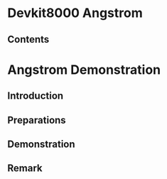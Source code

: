 # Devkit8000 Angstrom
## Contents
# Angstrom Demonstration
## Introduction
## Preparations
## Demonstration
## Remark
